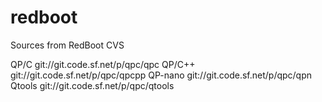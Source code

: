 redboot
=======

Sources from RedBoot CVS

QP/C	git://git.code.sf.net/p/qpc/qpc
QP/C++	git://git.code.sf.net/p/qpc/qpcpp
QP-nano	git://git.code.sf.net/p/qpc/qpn
Qtools	git://git.code.sf.net/p/qpc/qtools

